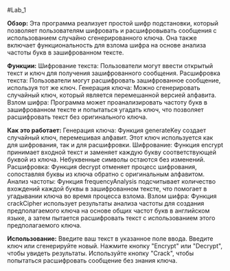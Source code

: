 #Lab_1

**Обзор:**
Эта программа реализует простой шифр подстановки, который позволяет пользователям шифровать и расшифровывать сообщения с использованием случайно сгенерированного ключа. Она также включает функциональность для взлома шифра на основе анализа частоты букв в зашифрованном тексте.

**Функции:**
Шифрование текста: Пользователи могут ввести открытый текст и ключ для получения зашифрованного сообщения.
Расшифровка текста: Пользователи могут расшифровать зашифрованное сообщение, используя тот же ключ.
Генерация ключа: Можно сгенерировать случайный ключ, который является перемешанной версией алфавита.
Взлом шифра: Программа может проанализировать частоту букв в зашифрованном тексте и попытаться угадать ключ, что позволяет расшифровать текст без оригинального ключа.

**Как это работает:**
Генерация ключа: Функция generateKey создает случайный ключ, перемешивая алфавит. Этот ключ используется как для шифрования, так и для расшифровки.
Шифрование: Функция encrypt принимает входной текст и заменяет каждую букву соответствующей буквой из ключа. Небуквенные символы остаются без изменений.
Расшифровка: Функция decrypt отменяет процесс шифрования, сопоставляя буквы из ключа обратно с оригинальным алфавитом.
Анализ частоты: Функция frequencyAnalysis подсчитывает количество вхождений каждой буквы в зашифрованном тексте, что помогает в угадывании ключа во время процесса взлома.
Взлом шифра: Функция crackCipher использует результаты анализа частоты для создания предполагаемого ключа на основе общих частот букв в английском языке, а затем пытается расшифровать текст с использованием этого предполагаемого ключа.

**Использование:**
Введите ваш текст в указанное поле ввода.
Введите ключ или сгенерируйте новый.
Нажмите кнопку "Encrypt" или "Decrypt", чтобы увидеть результаты.
Используйте кнопку "Crack", чтобы попытаться расшифровать сообщение без знания ключа.
